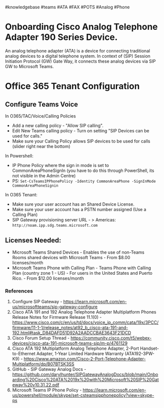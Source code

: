 #knowledgebase  #teams #ATA #FAX #POTS #Analog #Phone

# Onboarding Cisco Analog Telephone Adapter 190 Series Device.
An analog telephone adapter (ATA) is a device for connecting traditional analog devices to a digital telephone system. In context of (SIP) Session Initiation Protocol (GW) Gate Way, it connects these analog devices via SIP GW to Microsoft Teams.

# Office 365 Tenant Configuration
## Configure Teams Voice

In O365/TAC/Voice/Calling Policies
- Add a new calling policy - "Allow SIP calling".
- Edit New Teams calling policy - Turn on setting "SIP Devices can be used for calls."
- Make sure your Calling Policy allows SIP devices to be used for calls (slider right near the bottom)

In Powershell:
- IP Phone Policy where the sign in mode is set to CommonAreaPhoneSignIn (you have to do this through PowerShell, its not visible in the Admin Centre)
- PS: `Set-CsTeamsIPPhonePolicy -Identity CommonAreaPhone -SignInMode CommonAreaPhoneSignin`

In O365 Tenant:
- Make sure your user account has an Shared Device License.
- Make sure your user account has a PSTN number assigned (Use a Calling Plan)
- SIP Gateway provisioning server URL - > Americas: `http://noam.ipp.sdg.teams.microsoft.com`

## Licenses Needed:
- Microsoft Teams Shared Devices - Enables the use of non-Teams Rooms shared devices with Microsoft Teams - From ‎$8.00‎ ‎licenses‎/month
- Microsoft Teams Phone with Calling Plan‎ - ‎Teams Phone with Calling Plan (country zone 1 - US)‎ - For users in the United States and Puerto Rico. - From ‎$12.00‎ ‎licenses‎/month


### References

1. Configure SIP Gateway - https://learn.microsoft.com/en-us/microsoftteams/sip-gateway-configure
2. Cisco ATA 191 and 192 Analog Telephone Adapter Multiplatform Phones Release Notes for Firmware Release 11.1(0) - https://www.cisco.com/c/en/us/td/docs/voice_ip_comm/cata/19x/3PCC/firmware/11-1-1/release_notes/at92_b_cisco-ata-191-and-192.html#task_D84DAFD51D92A2AADCCBAE3643F21DCD
3. Cisco Forum Setup Thread - https://community.cisco.com/t5/webex-devices/cisco-ata-191-microsoft-teams-sip/m-p/4761129
4. Cisco ATA 192 Multiplatform Analog Telephone Adapter, 2-Port Handset-to-Ethernet Adapter, 1-Year Limited Hardware Warranty (ATA192-3PW-K9) - https://www.amazon.com/Cisco-2-Port-Telephone-Adapter-Multiplatform/dp/B07BTSK3SS
5. GitHub - SIP Gateway Analog Docs - https://github.com/darylhunter/SIPGatewayAnalogDocs/blob/main/Onboarding%20Cisco%20ATA%2019x%20with%20Microsoft%20SIP%20Gateway%20v10.31.22.pdf
6. Microsoft Teams IP Phone Policy -  https://learn.microsoft.com/en-us/powershell/module/skype/set-csteamsipphonepolicy?view=skype-ps